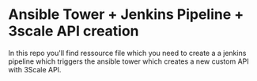 # Ansible Tower + Jenkins Pipeline + 3scale API creation

In this repo you'll find ressource file which you need to create a a jenkins pipeline which triggers the ansible tower which creates a new custom API with 3Scale API. 





